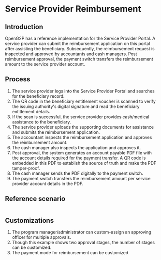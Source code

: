# Service Provider Reimbursement

## Introduction

OpenG2P has a reference implementation for the Service Provider Portal. A service provider can submit the reimbursement application on this portal after assisting the beneficiary. Subsequently, the reimbursement request is inspected and approved by accountants and cash managers. Post reimbursement approval, the payment switch transfers the reimbursement amount to the service provider account.

## Process

1. The service provider logs into the Service Provider Portal and searches for the beneficiary record.
2. The QR code in the beneficiary entitlement voucher is scanned to verify the issuing authority's digital signature and read the beneficiary entitlement details.
3. If the scan is successful, the service provider provides cash/medical assistance to the beneficiary.
4. The service provider uploads the supporting documents for assistance and submits the reimbursement application.
5. The accountant inspects the reimbursement application and approves the reimbursement amount.
6. The cash manager also inspects the application and approves it.
7. Post approval, the system generates an account payable PDF file with the account details required for the payment transfer. A QR code is embedded in this PDF to establish the source of truth and make the PDF tamper-proof.
8. The cash manager sends the PDF digitally to the payment switch.
9. The payment switch transfers the reimbursement amount per service provider account details in the PDF.

## Reference scenario

<figure><img src="https://github.com/smita-g2p/openg2p-documentation/raw/c68b3e6da99fe077e2cbe5d5fc166b3e3487fbce/.gitbook/assets/service-provider-reimbursement.png" alt=""><figcaption></figcaption></figure>

## Customizations

1. The program manager/administrator can custom-assign an approving officer for multiple approvals.
2. Though this example shows two approval stages, the number of stages can be customized.
3. The payment mode for reimbursement can be customized.
